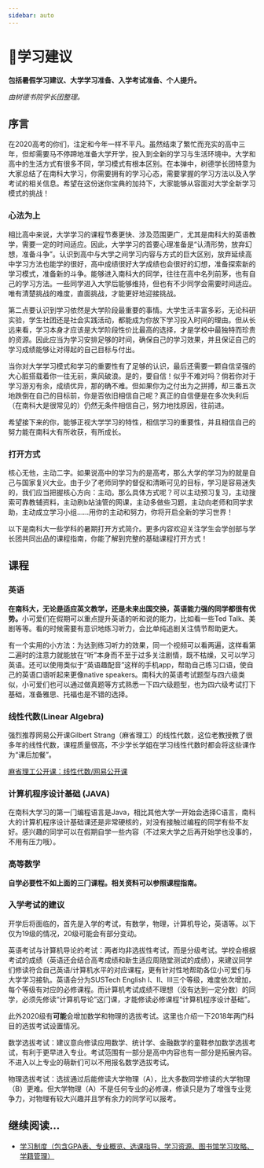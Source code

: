 ```yaml
---
sidebar: auto
---
```


# 📖学习建议

**包括暑假学习建议、大学学习准备、入学考试准备、个人提升。**

*由树德书院学长团整理。*

## 序言

在2020高考的你们，注定和今年一样不平凡。虽然结束了繁忙⽽充实的⾼中三年，但却需要马不停蹄地准备大学开学，投入到全新的学习与生活环境中。大学和高中的生活方式有很多不同，学习模式有根本区别。在本弹中，树德学长团特意为大家总结了在南科大学习，你需要拥有的学习心态，需要掌握的学习方法以及入学考试的相关信息。希望在这份迷你宝典的加持下，大家能够从容面对大学全新学习模式的挑战！

### 心法为上

相⽐⾼中来说，⼤学学习的课程节奏更快、涉及范围更广，尤其是南科⼤的英语教学，需要⼀定的时间适应。因此，大学学习的首要心理准备是“认清形势，放弃幻想，准备斗争”。认识到高中与大学之间学习内容与方式的巨大区别，放弃延续高中学习方法也能学的很好，高中成绩很好大学成绩也会很好的幻想，准备探索新的学习模式，准备新的斗争。能够进入南科大的同学，往往在高中名列前茅，也有自己的学习方法。一些同学进入大学后能够维持，但也有不少同学会需要时间适应。唯有清楚挑战的难度，直面挑战，才能更好地迎接挑战。

第二点要认识到学习依然是大学阶段最重要的事情。大学生活丰富多彩，无论科研实验，学生社团还是社会实践活动，都能成为你放下学习投入时间的理由。但从长远来看，学习本身才应该是大学阶段性价比最高的选择，才是学校中最独特而珍贵的资源。因此应当为学习安排足够的时间，确保自己的学习效果，并且保证自己的学习成绩能够让对得起的自己目标与付出。

当你对大学学习模式和学习的重要性有了足够的认识，最后还需要一颗自信坚强的大心脏搭载着你一往无前，乘风破浪。是的，要自信！似乎不难对吗？倘若你对于学习游刃有余，成绩优异，那的确不难。但如果你为之付出为之拼搏，却三番五次地跌倒在自己的目标前，你是否依旧相信自己呢？真正的自信便是在多次失利后（在南科大是很常见的）仍然无条件相信自己，努力地找原因，往前进。

希望接下来的你，能够正视大学学习的特性，相信学习的重要性，并且相信自己的努力能在南科大有所收获，有所成长。

### 打开方式

核心无他，主动二字。如果说高中的学习为的是高考，那么大学的学习为的就是自己与国家复兴大业。由于少了老师同学的督促和清晰可见的目标，学习是容易迷失的，我们应当把握核心方向：主动。那么具体方式呢？可以主动预习复习，主动搜索可靠教辅资料，主动刷b站油管的网课，主动多做些习题，主动向老师和同学求助，主动成立学习小组……用你的主动和努力，你将开启全新的学习世界！

以下是南科大一些学科的暑期打开方式简介。更多内容欢迎关注学生会学创部与学长团共同出品的课程指南，你能了解到完整的基础课程打开方式！

## 课程

### 英语

**在南科⼤，⽆论是适应英⽂教学，还是未来出国交换，英语能⼒强的同学都很有优势。**⼩可爱们在假期可以重点提升英语的听和说的能⼒，⽐如看⼀些Ted Talk、美剧等等。看的时候需要有意识地练习听⼒，会⽐单纯追剧关注情节帮助更⼤。

有⼀个实⽤的⼩⽅法：为达到练习听⼒的效果，同⼀个视频可以看两遍，这样看第二遍时的注意⼒就能放在“听”本⾝⽽不⾄于过多关注剧情，既不枯燥，⼜可以学习英语。还可以使⽤类似于“英语趣配⾳”这样的⼿机app，帮助⾃⼰练习⼝语，使⾃⼰的英语⼝语听起来更像native speakers。南科⼤的英语考试题型与四六级类似，⼩可爱们也可以通过做真题等⽅式熟悉⼀下四六级题型，也为四六级考试打下基础，准备雅思、托福也是不错的选择。

### 线性代数(Linear Algebra)

强烈推荐网易公开课Gilbert Strang（⿇省理⼯）的线性代数，这位⽼教授教了很多年的线性代数，课程质量很⾼，不少学⻓学姐在学习线性代数时都会将这些课作为“课后加餐”。

[⿇省理⼯公开课：线性代数/网易公开课](http://open.163.com/special/opencourse/daishu.html)

### 计算机程序设计基础 (JAVA)

在南科⼤学习的第⼀⻔编程语⾔是Java，相⽐其他⼤学⼀开始会选择C语⾔，南科⼤的计算机程序设计基础课还是⾮常硬核的，对没有接触过编程的同学有些不友好。感兴趣的同学可以在假期自学⼀些内容（不过来大学之后再开始学也没事的，不⽤有压⼒哦）。

### 高等数学

**自学必要性不如上⾯的三⻔课程。相关资料可以参照课程指南。**

### 入学考试的建议

开学后将⾯临的，⾸先是⼊学的考试，有数学，物理，计算机导论，英语等。以下仅为19级的情况，20级可能会有部分变动。

英语考试与计算机导论的考试：两者均⾮选拔性考试，⽽是分级考试。学校会根据考试的成绩（英语还会结合⾼考成绩和新⽣适应周随堂测试的成绩），来建议同学们修读符合⾃⼰英语/计算机⽔平的对应课程，更有针对性地帮助各位⼩可爱们与⼤学学习接轨。英语会分为SUSTech English I、II、III三个等级，难度依次增加，每个等级有对应的必修课程。⽽计算机考试成绩不理想（没有达到⼀定分数）的同学，必须先修读“计算机导论”这⻔课，才能修读必修课程“计算机程序设计基础”。

此外2020级有**可能**会增加数学和物理的选拔考试。这里也介绍一下2018年两门科目的选拔考试设置情况。

数学选拔考试：建议意向修读应⽤数学、统计学、⾦融数学的童鞋参加数学选拔考试，有利于更早进⼊专业。考试范围有⼀部分是⾼中内容也有⼀部分是拓展内容。不进⼊以上专业的萌新们可以不⽤报名数学选拔考试。

物理选拔考试：选拔通过后能修读⼤学物理（A），⽐⼤多数同学修读的⼤学物理（B）更难。但⼤学物理（A）不是任何专业的必修课，修读只是为了增强专业竞争⼒，对物理有较⼤兴趣并且学有余⼒的同学可以报考。

## 继续阅读...

- [学习制度（包含GPA表、专业概览、选课指导、学习资源、图书馆学习攻略、学籍管理）](./info-on-study)
